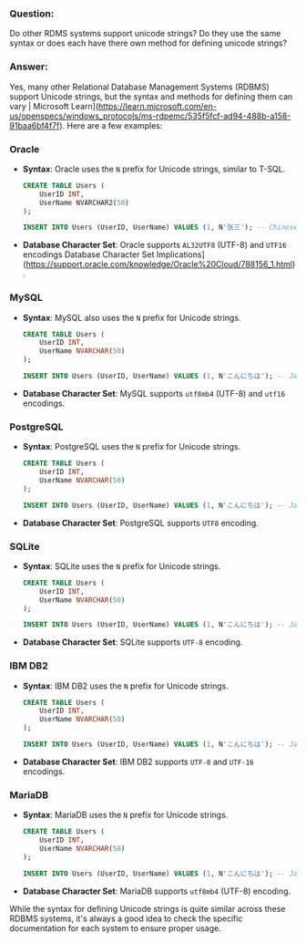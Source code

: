 ### Question:
Do other RDMS systems support unicode strings? Do they use the same syntax or does each have there own method for defining unicode strings?

### Answer:
Yes, many other Relational Database Management Systems (RDBMS) support Unicode strings, but the syntax and methods for defining them can vary | Microsoft Learn](https://learn.microsoft.com/en-us/openspecs/windows_protocols/ms-rdpemc/535f5fcf-ad94-488b-a158-91baa6bf4f7f). Here are a few examples:

### **Oracle**
- **Syntax**: Oracle uses the `N` prefix for Unicode strings, similar to T-SQL.
  ```sql
  CREATE TABLE Users (
      UserID INT,
      UserName NVARCHAR2(50)
  );

  INSERT INTO Users (UserID, UserName) VALUES (1, N'张三'); -- Chinese name "Zhang San"
  ```
- **Database Character Set**: Oracle supports `AL32UTF8` (UTF-8) and `UTF16` encodings Database Character Set Implications](https://support.oracle.com/knowledge/Oracle%20Cloud/788156_1.html).

### **MySQL**
- **Syntax**: MySQL also uses the `N` prefix for Unicode strings.
  ```sql
  CREATE TABLE Users (
      UserID INT,
      UserName NVARCHAR(50)
  );

  INSERT INTO Users (UserID, UserName) VALUES (1, N'こんにちは'); -- Japanese for "Hello"
  ```
- **Database Character Set**: MySQL supports `utf8mb4` (UTF-8) and `utf16` encodings.

### **PostgreSQL**
- **Syntax**: PostgreSQL uses the `N` prefix for Unicode strings.
  ```sql
  CREATE TABLE Users (
      UserID INT,
      UserName NVARCHAR(50)
  );

  INSERT INTO Users (UserID, UserName) VALUES (1, N'こんにちは'); -- Japanese for "Hello"
  ```
- **Database Character Set**: PostgreSQL supports `UTF8` encoding.

### **SQLite**
- **Syntax**: SQLite uses the `N` prefix for Unicode strings.
  ```sql
  CREATE TABLE Users (
      UserID INT,
      UserName NVARCHAR(50)
  );

  INSERT INTO Users (UserID, UserName) VALUES (1, N'こんにちは'); -- Japanese for "Hello"
  ```
- **Database Character Set**: SQLite supports `UTF-8` encoding.

### **IBM DB2**
- **Syntax**: IBM DB2 uses the `N` prefix for Unicode strings.
  ```sql
  CREATE TABLE Users (
      UserID INT,
      UserName NVARCHAR(50)
  );

  INSERT INTO Users (UserID, UserName) VALUES (1, N'こんにちは'); -- Japanese for "Hello"
  ```
- **Database Character Set**: IBM DB2 supports `UTF-8` and `UTF-16` encodings.

### **MariaDB**
- **Syntax**: MariaDB uses the `N` prefix for Unicode strings.
  ```sql
  CREATE TABLE Users (
      UserID INT,
      UserName NVARCHAR(50)
  );

  INSERT INTO Users (UserID, UserName) VALUES (1, N'こんにちは'); -- Japanese for "Hello"
  ```
- **Database Character Set**: MariaDB supports `utf8mb4` (UTF-8) encoding.

While the syntax for defining Unicode strings is quite similar across these RDBMS systems, it's always a good idea to check the specific documentation for each system to ensure proper usage.


